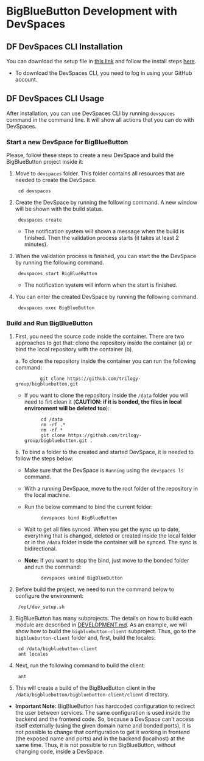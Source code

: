# BigBlueButton Development with DevSpaces 

## DF DevSpaces CLI Installation

You can download the setup file in [this link](https://www.devspaces.io/devspaces/download) and follow the install steps [here](https://support.devspaces.io/article/22-devspaces-client-installation).

* To download the DevSpaces CLI, you need to log in using your GitHub account.

## DF DevSpaces CLI Usage

After installation, you can use DevSpaces CLI by running `devspaces` command in the command line. It will show all actions that you can do with DevSpaces.

### Start a new DevSpace for BigBlueButton

Please, follow these steps to create a new DevSpace and build the BigBlueButton project inside it:

1. Move to `devspaces` folder. This folder contains all resources that are needed to create the DevSpace.

        cd devspaces

1. Create the DevSpace by running the following command. A new window will be shown with the build status.

        devspaces create
    
    * The notification system will shown a message when the build is finished. Then the validation process starts (it takes at least 2 minutes).

1. When the validation process is finished, you can start the the DevSpace by running the following command. 

        devspaces start BigBlueButton

    * The notification system will inform when the start is finished.

1. You can enter the created DevSpace by running the following command. 

        devspaces exec BigBlueButton

### Build and Run BigBlueButton

1. First, you need the source code inside the container. There are two approaches to get that: clone the repository inside the container (a) or bind the local repository with the container (b). 

    a. To clone the repository inside the container you can run the following command:

                git clone https://github.com/trilogy-group/bigbluebutton.git

    * If you want to clone the repository inside the `/data` folder you will need to firt clean it (**CAUTION: if it is bonded, the files in local environment will be deleted too**):

                cd /data
                rm -rf .*
                rm -rf *
                git clone https://github.com/trilogy-group/bigbluebutton.git .

    b. To bind a folder to the created and started DevSpace, it is needed to follow the steps below:

    * Make sure that the DevSpace is `Running` using the `devspaces ls` command.
    * With a running DevSpace, move to the root folder of the repository in the local machine.
    * Run the below command to bind the current folder:

                devspaces bind BigBlueButton

    * Wait to get all files synced. When you get the sync up to date, everything that is changed, deleted or created inside the local folder or in the `/data` folder inside the container will be synced. The sync is bidirectional. 
    * **Note:** If you want to stop the bind, just move to the bonded folder and run the command:

                devspaces unbind BigBlueButton

1. Before build the project, we need to run the command below to configure the environment:

        /opt/dev_setup.sh

1. BigBlueButton has many subprojects. The details on how to build each module are described in [DEVELOPMENT.md](https://github.com/trilogy-group/bigbluebutton/blob/master/DEVELOPMENT.md). As an example, we will show how to build the `bigbluebutton-client` subproject. Thus, go to the `bigbluebutton-client` folder and, first, build the locales:

        cd /data/bigbluebutton-client
        ant locales

1. Next, run the following command to build the client:

        ant

1. This will create a build of the BigBlueButton client in the `/data/bigbluebutton/bigbluebutton-client/client` directory.

* **Important Note:** BigBlueButton has hardcoded configuration to redirect the user between services. The same configuration is used inside the backend and the frontend code. So, because a DevSpace can't access itself externally (using the given domain name and bonded ports), it is not possible to change that configuration to get it working in frontend (the exposed name and ports) and in the backend (localhost) at the same time. Thus, it is not possible to run BigBlueButton, without changing code, inside a DevSpace.
